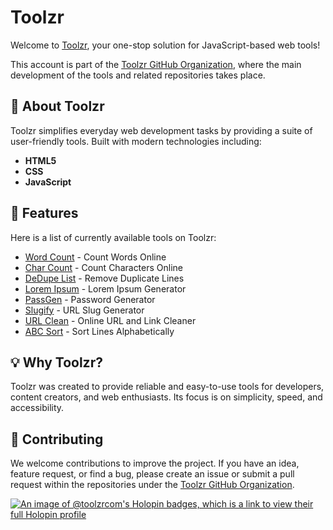 # Toolzr

Welcome to [Toolzr](https://toolzr.com), your one-stop solution for JavaScript-based web tools!

This account is part of the [Toolzr GitHub Organization](https://github.com/toolzr), where the main development of the tools and related repositories takes place.

## 🚀 About Toolzr

Toolzr simplifies everyday web development tasks by providing a suite of user-friendly tools. Built with modern technologies including:

- **HTML5**  
- **CSS**  
- **JavaScript**

## 🌟 Features

Here is a list of currently available tools on Toolzr:

- [Word Count](https://toolzr.com/word-counter) - Count Words Online
- [Char Count](https://toolzr.com/character-counter) - Count Characters Online
- [DeDupe List](https://toolzr.com/duplicate-line-remover) - Remove Duplicate Lines
- [Lorem Ipsum](https://toolzr.com/lorem-ipsum-generator) - Lorem Ipsum Generator
- [PassGen](https://toolzr.com/password-generator) - Password Generator
- [Slugify](https://toolzr.com/slug-generator) - URL Slug Generator
- [URL Clean](https://toolzr.com/url-cleaner) - Online URL and Link Cleaner
- [ABC Sort](https://toolzr.com/sort-lines-alphabetically) - Sort Lines Alphabetically

## 💡 Why Toolzr?

Toolzr was created to provide reliable and easy-to-use tools for developers, content creators, and web enthusiasts. Its focus is on simplicity, speed, and accessibility.

## 👋 Contributing

We welcome contributions to improve the project. If you have an idea, feature request, or find a bug, please create an issue or submit a pull request within the repositories under the [Toolzr GitHub Organization](https://github.com/toolzr).

[![An image of @toolzrcom's Holopin badges, which is a link to view their full Holopin profile](https://holopin.me/toolzrcom)](https://holopin.io/@toolzrcom)
